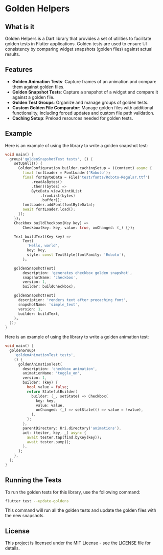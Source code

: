 # Golden Helpers

## What is it

Golden Helpers is a Dart library that provides a set of utilities to facilitate golden tests in Flutter applications. Golden tests are used to ensure UI consistency by comparing widget snapshots (golden files) against actual results.

## Features

- **Golden Animation Tests**: Capture frames of an animation and compare them against golden files.
- **Golden Snapshot Tests**: Capture a snapshot of a widget and compare it against a golden file.
- **Golden Test Groups**: Organize and manage groups of golden tests.
- **Custom Golden File Comparator**: Manage golden files with additional functionality, including forced updates and custom file path validation.
- **Caching Setup**: Preload resources needed for golden tests.

## Example

Here is an example of using the library to write a golden snapshot test:

```dart
void main() {
  group('goldenSnapshotTest tests', () {
    setUpAll(() {
      GoldenConfiguration.builder.cachingSetup = ((context) async {
        final fontLoader = FontLoader('Roboto');
        final fontByteData = File('test/fonts/Roboto-Regular.ttf')
            .readAsBytes()
            .then((bytes) =>
            ByteData.view(Uint8List
                .fromList(bytes)
                .buffer));
        fontLoader.addFont(fontByteData);
        await fontLoader.load();
      });
    });
    Checkbox buildCheckbox(Key key) =>
        Checkbox(key: key, value: true, onChanged: (_) {});

    Text buildText(Key key) =>
        Text(
          'Hello, world',
          key: key,
          style: const TextStyle(fontFamily: 'Roboto'),
        );

    goldenSnapshotTest(
        description: 'generates checkbox golden snapshot',
        snapshotName: 'checkbox',
        version: 1,
        builder: buildCheckbox);

    goldenSnapshotTest(
      description: 'renders text after precaching font',
      snapshotName: 'simple_text',
      version: 1,
      builder: buildText,
    );
  });
}
```

Here is an example of using the library to write a golden animation test:

```dart
void main() {
  goldenGroup(
    'goldenAnimationTest tests',
    () {
      goldenAnimationTest(
        description: 'checkbox animation',
        animationName: 'toggle_on',
        version: 1,
        builder: (key) {
          bool value = false;
          return StatefulBuilder(
            builder: (_, setState) => Checkbox(
              key: key,
              value: value,
              onChanged: (_) => setState(() => value = !value),
            ),
          );
        },
        parentDirectory: Uri.directory('animations'),
        act: (tester, key, _) async {
          await tester.tap(find.byKey(key));
          await tester.pump();
        },
      );
    },
  );
}
```

## Running the Tests

To run the golden tests for this library, use the following command:

```bash
flutter test --update-goldens
```

This command will run all the golden tests and update the golden files with the new snapshots.

## License

This project is licensed under the MIT License - see the [LICENSE](LICENSE) file for details.
```
